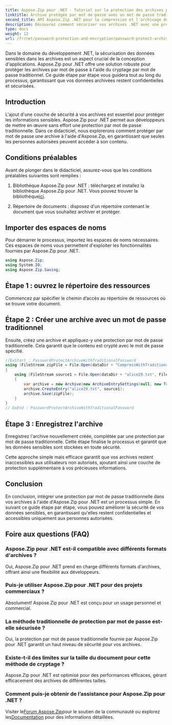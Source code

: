 ```yaml
---
title: Aspose.Zip pour .NET - Tutoriel sur la protection des archives par mot de passe
linktitle: Archive protégée par mot de passe avec un mot de passe traditionnel
second_title: API Aspose.Zip .NET pour la compression et l'archivage de fichiers
description: Découvrez comment sécuriser vos archives .NET avec une protection par mot de passe traditionnelle à l'aide d'Aspose.Zip. Suivez notre guide étape par étape pour améliorer la confidentialité des données.
type: docs
weight: 12
url: /fr/net/password-protection-and-encryption/password-protect-archive-traditional-password/
---
```


Dans le domaine du développement .NET, la sécurisation des données sensibles dans les archives est un aspect crucial de la conception d'applications. Aspose.Zip pour .NET offre une solution robuste pour protéger les archives par mot de passe à l'aide du cryptage par mot de passe traditionnel. Ce guide étape par étape vous guidera tout au long du processus, garantissant que vos données archivées restent confidentielles et sécurisées.

## Introduction

L'ajout d'une couche de sécurité à vos archives est essentiel pour protéger les informations sensibles. Aspose.Zip pour .NET permet aux développeurs de mettre en œuvre sans effort une protection par mot de passe traditionnelle. Dans ce didacticiel, nous explorerons comment protéger par mot de passe une archive à l'aide d'Aspose.Zip, en garantissant que seules les personnes autorisées peuvent accéder à son contenu.

## Conditions préalables

Avant de plonger dans le didacticiel, assurez-vous que les conditions préalables suivantes sont remplies :

1. Bibliothèque Aspose.Zip pour .NET : téléchargez et installez la bibliothèque Aspose.Zip pour .NET. Vous pouvez trouver la bibliothèque[ici](https://releases.aspose.com/zip/net/).

2. Répertoire de documents : disposez d'un répertoire contenant le document que vous souhaitez archiver et protéger.

## Importer des espaces de noms

Pour démarrer le processus, importez les espaces de noms nécessaires. Ces espaces de noms vous permettent d'exploiter les fonctionnalités fournies par Aspose.Zip pour .NET.

```csharp
using Aspose.Zip;
using System.IO;
using Aspose.Zip.Saving;
```

## Étape 1 : ouvrez le répertoire des ressources

Commencez par spécifier le chemin d’accès au répertoire de ressources où se trouve votre document.

## Étape 2 : Créer une archive avec un mot de passe traditionnel

Ensuite, créez une archive et appliquez-y une protection par mot de passe traditionnelle. Cela garantit que le contenu est crypté avec le mot de passe spécifié.

```csharp
//ExStart : PasswordProtectArchiveWithTraditionalPassword
using (FileStream zipFile = File.Open(dataDir + "CompressWithTraditionalEncryption_out.zip", FileMode.Create))
{
    using (FileStream source1 = File.Open(dataDir + "alice29.txt", FileMode.Open, FileAccess.Read))
    {
        var archive = new Archive(new ArchiveEntrySettings(null, new TraditionalEncryptionSettings("p@s$")));
        archive.CreateEntry("alice29.txt", source1);
        archive.Save(zipFile);
    }
}
// ExEnd : PasswordProtectArchiveWithTraditionalPassword
```

## Étape 3 : Enregistrez l'archive

Enregistrez l'archive nouvellement créée, complétée par une protection par mot de passe traditionnelle. Cette étape finalise le processus et garantit que les données sensibles sont stockées en toute sécurité.

Cette approche simple mais efficace garantit que vos archives restent inaccessibles aux utilisateurs non autorisés, ajoutant ainsi une couche de protection supplémentaire à vos précieuses informations.

## Conclusion

En conclusion, intégrer une protection par mot de passe traditionnelle dans vos archives à l'aide d'Aspose.Zip pour .NET est un processus simple. En suivant ce guide étape par étape, vous pouvez améliorer la sécurité de vos données sensibles, en garantissant qu'elles restent confidentielles et accessibles uniquement aux personnes autorisées.

## Foire aux questions (FAQ)

### Aspose.Zip pour .NET est-il compatible avec différents formats d'archives ?
Oui, Aspose.Zip pour .NET prend en charge différents formats d'archives, offrant ainsi une flexibilité aux développeurs.

### Puis-je utiliser Aspose.Zip pour .NET pour des projets commerciaux ?
Absolument! Aspose.Zip pour .NET est conçu pour un usage personnel et commercial.

### La méthode traditionnelle de protection par mot de passe est-elle sécurisée ?
Oui, la protection par mot de passe traditionnelle fournie par Aspose.Zip pour .NET garantit un haut niveau de sécurité pour vos archives.

### Existe-t-il des limites sur la taille du document pour cette méthode de cryptage ?
Aspose.Zip pour .NET est optimisé pour des performances efficaces, gérant efficacement des archives de différentes tailles.

### Comment puis-je obtenir de l’assistance pour Aspose.Zip pour .NET ?
 Visiter le[Forum Aspose.Zip](https://forum.aspose.com/c/zip/37)pour le soutien de la communauté ou explorez les[Documentation](https://reference.aspose.com/zip/net/) pour des informations détaillées.

